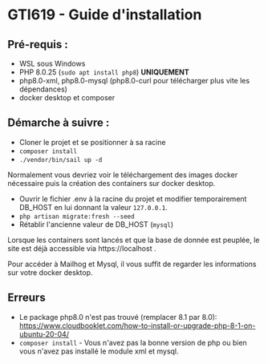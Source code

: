 # GTI619 - Guide d'installation

## Pré-requis : 
- WSL sous Windows
- PHP 8.0.25 (<code>sudo apt install php8</code>) <b>UNIQUEMENT</b>
- php8.0-xml, php8.0-mysql (php8.0-curl pour télécharger plus vite les dépendances)
- docker desktop et composer

## Démarche à suivre :
- Cloner le projet et se positionner à sa racine
- `composer install`
- `./vendor/bin/sail up -d`

Normalement vous devriez voir le téléchargement des images docker nécessaire puis la création des containers
sur docker desktop.

- Ouvrir le fichier .env à la racine du projet et modifier temporairement DB_HOST en lui donnant la valeur `127.0.0.1`.
- `php artisan migrate:fresh --seed`
- Rétablir l'ancienne valeur de DB_HOST (`mysql`)

Lorsque les containers sont lancés et que la base de donnée est peuplée,  le site est déjà accessible via https://localhost .

Pour accéder à Mailhog et Mysql, il vous suffit de regarder les informations sur votre docker desktop.

## Erreurs
- Le package php8.0 n'est pas trouvé (remplacer 8.1 par 8.0): https://www.cloudbooklet.com/how-to-install-or-upgrade-php-8-1-on-ubuntu-20-04/
- `composer install` - Vous n'avez pas la bonne version de php ou bien vous n'avez pas installé le module xml et mysql.
